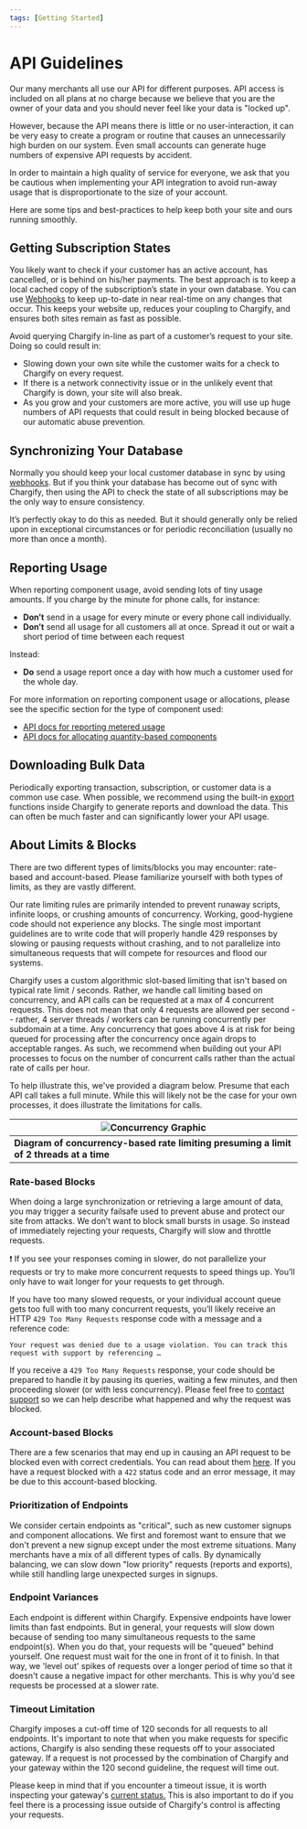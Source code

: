 ```yaml
---
tags: [Getting Started]
---
```


# API Guidelines

Our many merchants all use our API for different purposes. API access is included on all plans at no charge because we believe that you are the owner of your data and you should never feel like your data is "locked up".

However, because the API means there is little or no user-interaction, it can be very easy to create a program or routine that causes an unnecessarily high burden on our system. Even small accounts can generate huge numbers of expensive API requests by accident.

In order to maintain a high quality of service for everyone, we ask that you be cautious when implementing your API integration to avoid run-away usage that is disproportionate to the size of your account.

Here are some tips and best-practices to help keep both your site and ours running smoothly.

## Getting Subscription States

You likely want to check if your customer has an active account, has cancelled, or is behind on his/her payments. The best approach is to keep a local cached copy of the subscription’s state in your own database. You can use [Webhooks](https://developers.chargify.com/docs/api-docs/b3A6MTQxMDgyNjU-create-endpoint) to keep up-to-date in near real-time on any changes that occur. This keeps your website up, reduces your coupling to Chargify, and ensures both sites remain as fast as possible.

Avoid querying Chargify in-line as part of a customer’s request to your site. Doing so could result in:

+ Slowing down your own site while the customer waits for a check to Chargify on every request.
+ If there is a network connectivity issue or in the unlikely event that Chargify is down, your site will also break.
+ As you grow and your customers are more active, you will use up huge numbers of API requests that could result in being blocked because of our automatic abuse prevention.

## Synchronizing Your Database

Normally you should keep your local customer database in sync by using [webhooks](https://developers.chargify.com/docs/api-docs/b3A6MTQxMDgyNjU-create-endpoint). But if you think your database has become out of sync with Chargify, then using the API to check the state of all subscriptions may be the only way to ensure consistency.

It’s perfectly okay to do this as needed. But it should generally only be relied upon in exceptional circumstances or for periodic reconciliation (usually no more than once a month).

## Reporting Usage

When reporting component usage, avoid sending lots of tiny usage amounts. If you charge by the minute for phone calls, for instance:

+ **Don’t** send in a usage for every minute or every phone call individually.
+ **Don’t** send all usage for all customers all at once. Spread it out or wait a short period of time between each request

Instead:

+ **Do** send a usage report once a day with how much a customer used for the whole day.

For more information on reporting component usage or allocations, please see the specific section for the type of component used:

+ [API docs for reporting metered usage](https://developers.chargify.com/docs/api-docs/b3A6MTQxMDgzODQ-create-usage)
+ [API docs for allocating quantity-based components](https://developers.chargify.com/docs/api-docs/b3A6MTQxMDgzNzg-allocate-component)

## Downloading Bulk Data

Periodically exporting transaction, subscription, or customer data is a common use case. When possible, we recommend using the built-in [export](https://chargify.zendesk.com/hc/en-us/articles/4407840381851) functions inside Chargify to generate reports and download the data. This can often be much faster and can significantly lower your API usage.

## About Limits & Blocks

There are two different types of limits/blocks you may encounter: rate-based and account-based. Please familiarize yourself with both types of limits, as they are vastly different.

Our rate limiting rules are primarily intended to prevent runaway scripts, infinite loops, or crushing amounts of concurrency. Working, good-hygiene code should not experience any blocks. The single most important guidelines are to write code that will properly handle 429 responses by slowing or pausing requests without crashing, and to not parallelize into simultaneous requests that will compete for resources and flood our systems.

Chargify uses a custom algorithmic slot-based limiting that isn't based on typical rate limit / seconds. Rather, we handle call limiting based on concurrency, and API calls can be requested at a max of 4 concurrent requests. This does not mean that only 4 requests are allowed per second -- rather, 4 server threads / workers can be running concurrently per subdomain at a time. Any concurrency that goes above 4 is at risk for being queued for processing after the concurrency once again drops to acceptable ranges. As such, we recommend when building out your API processes to focus on the number of concurrent calls rather than the actual rate of calls per hour.

To help illustrate this, we've provided a diagram below. Presume that each API call takes a full minute. While this will likely not be the case for your own processes, it does illustrate the limitations for calls.

| ![Concurrency Graphic](../../assets/images/docs/getting-started/API-Guidelines.md/concurrency_graphic.jpg) |
| -- |
| **Diagram of concurrency-based rate limiting presuming a limit of 2 threads at a time** |

### Rate-based Blocks

When doing a large synchronization or retrieving a large amount of data, you may trigger a security failsafe used to prevent abuse and protect our site from attacks. We don’t want to block small bursts in usage. So instead of immediately rejecting your requests, Chargify will slow and throttle requests.

❗️ If you see your responses coming in slower, do not parallelize your requests or try to make more concurrent requests to speed things up. You’ll only have to wait longer for your requests to get through.

If you have too many slowed requests, or your individual account queue gets too full with too many concurrent requests, you’ll likely receive an HTTP `429 Too Many Requests` response code with a message and a reference code:

`Your request was denied due to a usage violation. You can track this request with support by referencing …`

If you receive a `429 Too Many Requests` response, your code should be prepared to handle it by pausing its queries, waiting a few minutes, and then proceeding slower (or with less concurrency). Please feel free to [contact support](https://chargify.zendesk.com/hc/en-us/requests/new) so we can help describe what happened and why the request was blocked.

### Account-based Blocks

There are a few scenarios that may end up in causing an API request to be blocked even with correct credentials. You can read about them [here](https://developers.chargify.com/docs/api-docs/YXBpOjE0MTA4MjYx-chargify-api#api-access-limitations). If you have a request blocked with a `422` status code and an error message, it may be due to this account-based blocking.


### Prioritization of Endpoints

We consider certain endpoints as "critical", such as new customer signups and component allocations.  We first and foremost want to ensure that we don't prevent a new signup except under the most extreme situations.  Many merchants have a mix of all different types of calls.  By dynamically balancing, we can slow down "low priority" requests (reports and exports), while still handling large unexpected surges in signups.

### Endpoint Variances

Each endpoint is different within Chargify. Expensive endpoints have lower limits than fast endpoints. But in general, your requests will slow down because of sending too many simultaneous requests to the same endpoint(s). When you do that, your requests will be "queued" behind yourself. One request must wait for the one in front of it to finish. In that way, we 'level out' spikes of requests over a longer period of time so that it doesn't cause a negative impact for other merchants. This is why you'd see requests be processed at a slower rate.

### Timeout Limitation

Chargify imposes a cut-off time of 120 seconds for all requests to all endpoints. It's important to note that when you make requests for specific actions, Chargify is also sending these requests off to your associated gateway. If a request is not processed by the combination of Chargify and your gateway within the 120 second guideline, the request will time out. 

Please keep in mind that if you encounter a timeout issue, it is worth inspecting your gateway's [current status.](https://chargify.zendesk.com/hc/en-us/articles/4407761766683) This is also important to do if you feel there is a processing issue outside of Chargify's control is affecting your requests. 

